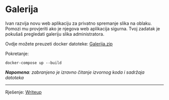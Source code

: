 # Galerija
Ivan razvija novu web aplikaciju za privatno spremanje slika na oblaku. Pomozi mu provjeriti ako je njegova web aplikacija sigurna.
Tvoj zadatak je pokušaš pregledati galeriju slika administratora.

Ovdje možete preuzeti docker datoteke: [Galerija.zip](https://github.com/fnovak22/ctf-zavrsni/raw/refs/heads/main/Zadaci/Web/Galerija/Datoteke/Galerija.zip)

Pokretanje:
```
docker-compose up --build
```

_**Napomena**: zabranjeno je izravno čitanje izvornog koda i sadržaja datoteka_

---

Rješenje: [Writeup](https://github.com/fnovak22/ctf-zavrsni/tree/main/Zadaci/Web/Galerija/Writeup)

